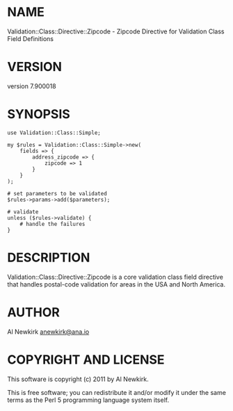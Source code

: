 # NAME

Validation::Class::Directive::Zipcode - Zipcode Directive for Validation Class Field Definitions

# VERSION

version 7.900018

# SYNOPSIS

    use Validation::Class::Simple;

    my $rules = Validation::Class::Simple->new(
        fields => {
            address_zipcode => {
                zipcode => 1
            }
        }
    );

    # set parameters to be validated
    $rules->params->add($parameters);

    # validate
    unless ($rules->validate) {
        # handle the failures
    }

# DESCRIPTION

Validation::Class::Directive::Zipcode is a core validation class field directive
that handles postal-code validation for areas in the USA and North America.

# AUTHOR

Al Newkirk <anewkirk@ana.io>

# COPYRIGHT AND LICENSE

This software is copyright (c) 2011 by Al Newkirk.

This is free software; you can redistribute it and/or modify it under
the same terms as the Perl 5 programming language system itself.

